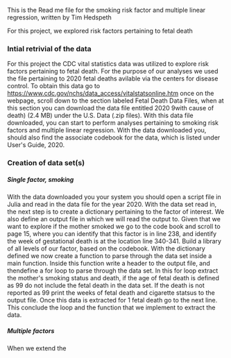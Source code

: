 This is the Read me file for the smoking risk factor and multiple linear regression, written by Tim Hedspeth 

For this project, we explored risk factors pertaining to fetal death 

### Intial retrivial of the data 

For this project the CDC vital statistics data was utilized to explore risk factors pertaining to fetal death. For the purpose of our analyses we used the file pertaining to 2020 fetal deaths avilable via the centers for disease control. To obtain this data go to https://www.cdc.gov/nchs/data_access/vitalstatsonline.htm once on the webpage, scroll down to the section labeled Fetal Death Data Files, when at this section you can download the data file entitled 2020 9with cause of death) (2.4 MB) under the U.S. Data (.zip files). With this data file downloaded, you can start to perform analyses pertaining to smoking risk factors and multiple linear regression. With the data downloaded you, should also find the associate codebook for the data, which is listed under User's Guide, 2020. 


### Creation of data set(s)
##### Single factor, smoking 

With the data downloaded you your system you should open a script file in Julia and read in the data file for the year 2020. With the data set read in, the next step is to create a dictionary pertaining to the factor of interest. We also define an output file in which we will read the output to. Given that we want to explore if the mother smoked we go to the code book and scroll to page 15, where you can identify that this factor is in line 238, and identify the week of gestational death is at the location line 340-341. Build a library of all levels of our factor, based on the codebook. With the dictionary defined we now create a function to parse through the data set inside a main function. Inside this function write a header to the output file, and thendefine a for loop to parse through the data set. In this for loop extract the mother's smoking status and death, if the age of fetal death is defined as 99 do not include the fetal death in the data set. If the death is not reported as 99 print the weeks of fetal death and cigarette statsus to the output file. Once this data is extracted for 1 fetal death go to the next line. This conclude the loop and the function that we implement to extract the data. 

##### Multiple factors

When we extend the 


